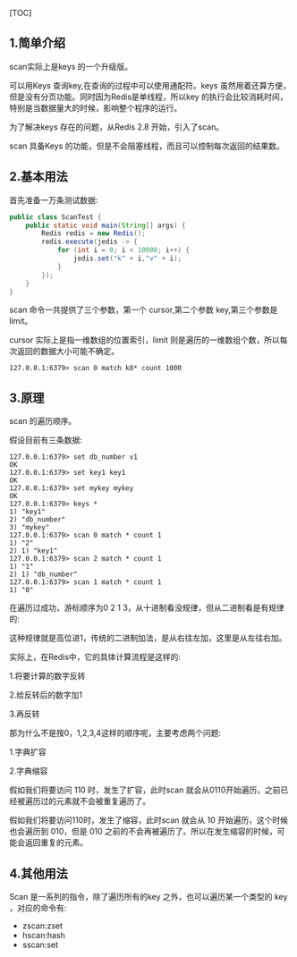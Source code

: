 [TOC]

## 1.简单介绍
scan实际上是keys 的一个升级版。

可以用Keys 查询key,在查询的过程中可以使用通配符。keys 虽然用着还算方便，但是没有分页功能。同时因为Redis是单线程，所以key 的执行会比较消耗时间，特别是当数据量大的时候，影响整个程序的运行。

为了解决keys 存在的问题，从Redis 2.8 开始，引入了scan。

scan 具备Keys 的功能，但是不会阻塞线程，而且可以控制每次返回的结果数。

## 2.基本用法
首先准备一万条测试数据:
~~~java
public class ScanTest {
    public static void main(String[] args) {
        Redis redis = new Redis();
        redis.execute(jedis -> {
            for (int i = 0; i < 10000; i++) {
                jedis.set("k" + i,"v" + i);
            }
        });
    }
}
~~~

scan 命令一共提供了三个参数，第一个 cursor,第二个参数 key,第三个参数是 limit。

cursor 实际上是指一维数组的位置索引，limit 则是遍历的一维数组个数，所以每次返回的数据大小可能不确定。
~~~
127.0.0.1:6379> scan 0 match k8* count 1000
~~~

## 3.原理
scan 的遍历顺序。

假设目前有三条数据:
~~~
127.0.0.1:6379> set db_number v1
OK
127.0.0.1:6379> set key1 key1
OK
127.0.0.1:6379> set mykey mykey
OK
127.0.0.1:6379> keys *
1) "key1"
2) "db_number"
3) "mykey"
127.0.0.1:6379> scan 0 match * count 1
1) "2"
2) 1) "key1"
127.0.0.1:6379> scan 2 match * count 1
1) "1"
2) 1) "db_number"
127.0.0.1:6379> scan 1 match * count 1
1) "0"
~~~

在遍历过成功，游标顺序为0 2 1 3，从十进制看没规律，但从二进制看是有规律的:

这种规律就是高位进1，传统的二进制加法，是从右往左加，这里是从左往右加。

实际上，在Redis中，它的具体计算流程是这样的:

1.将要计算的数字反转

2.给反转后的数字加1

3.再反转

那为什么不是按0，1,2,3,4这样的顺序呢，主要考虑两个问题:

1.字典扩容

2.字典缩容

假如我们将要访问 110 时，发生了扩容，此时scan 就会从0110开始遍历，之前已经被遍历过的元素就不会被重复遍历了。

假如我们将要访问110时，发生了缩容，此时scan 就会从 10 开始遍历，这个时候也会遍历到 010，但是 010 之前的不会再被遍历了。所以在发生缩容的时候，可能会返回重复的元素。

## 4.其他用法
Scan 是一系列的指令，除了遍历所有的key 之外，也可以遍历某一个类型的 key ，对应的命令有:

- zscan:zset
- hscan:hash
- sscan:set